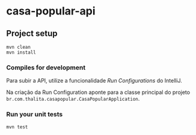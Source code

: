 # casa-popular-api

## Project setup
```
mvn clean
mvn install
```

### Compiles for development
Para subir a API, utilize a funcionalidade *Run Configurations* do IntelliJ.  

Na criação da Run Configuration aponte para a classe principal do projeto `br.com.thalita.casapopular.CasaPopularApplication`.

### Run your unit tests
```
mvn test
```